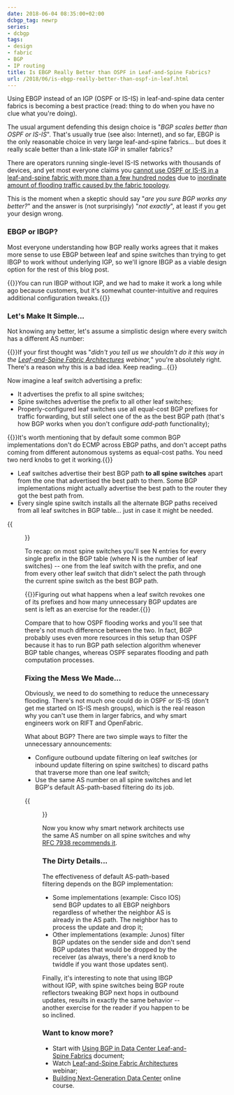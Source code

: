 ```yaml
---
date: 2018-06-04 08:35:00+02:00
dcbgp_tag: newrp
series:
- dcbgp
tags:
- design
- fabric
- BGP
- IP routing
title: Is EBGP Really Better than OSPF in Leaf-and-Spine Fabrics?
url: /2018/06/is-ebgp-really-better-than-ospf-in-leaf.html
---
```

Using EBGP instead of an IGP (OSPF or IS-IS) in leaf-and-spine data center fabrics is becoming a best practice (read: thing to do when you have no clue what you're doing).

The usual argument defending this design choice is "*BGP scales better than OSPF or IS-IS*". That's usually true (see also: Internet), and so far, EBGP is the only reasonable choice in very large leaf-and-spine fabrics... but does it really scale better than a link-state IGP in smaller fabrics?
<!--more-->
There are operators running single-level IS-IS networks with thousands of devices, and yet most everyone claims you [cannot use OSPF or IS-IS in a leaf-and-spine fabric with more than a few hundred nodes](/2018/05/is-ospf-or-is-is-good-enough-for-my.html) due to [inordinate amount of flooding traffic caused by the fabric topology](/2018/03/data-center-routing-with-rift-on.html).

This is the moment when a skeptic should say "*are you sure BGP works any better?*" and the answer is (not surprisingly) "*not exactly*", at least if you get your design wrong.

### EBGP or IBGP?

Most everyone understanding how BGP really works agrees that it makes more sense to use EBGP between leaf and spine switches than trying to get IBGP to work without underlying IGP, so we'll ignore IBGP as a viable design option for the rest of this blog post.

{{<note info>}}You can run IBGP without IGP, and we had to make it work a long while ago because customers, but it's somewhat counter-intuitive and requires additional configuration tweaks.{{</note>}}

### Let's Make It Simple...

Not knowing any better, let's assume a simplistic design where every switch has a different AS number:

{{<note>}}If your first thought was "*didn't you tell us we shouldn't do it this way in the* [*Leaf-and-Spine Fabric Architectures*](http://www.ipspace.net/Leaf-and-Spine_Fabric_Architectures) *webinar,*" you're absolutely right. There's a reason why this is a bad idea. Keep reading...{{</note>}}

Now imagine a leaf switch advertising a prefix:

-   It advertises the prefix to all spine switches;
-   Spine switches advertise the prefix to all other leaf switches;
-   Properly-configured leaf switches use all equal-cost BGP prefixes for traffic forwarding, but still select one of the as the best BGP path (that's how BGP works when you don't configure *add-path* functionality);

{{<note warn>}}It's worth mentioning that by default some common BGP implementations don't do ECMP across EBGP paths, and don't accept paths coming from different autonomous systems as equal-cost paths. You need two nerd knobs to get it working.{{</note>}}

-   Leaf switches advertise their best BGP path **to all spine switches** apart from the one that advertised the best path to them. Some BGP implementations might actually advertise the best path to the router they got the best path from.
-   Every single spine switch installs all the alternate BGP paths received from all leaf switches in BGP table... just in case it might be needed.

{{<figure src="/2018/06/s600-Paper.EVPN+diagrams.3.png" caption="Data center fabric with different AS numbers on spine switches">}}

To recap: on most spine switches you'll see N entries for every single prefix in the BGP table (where N is the number of leaf switches) -- one from the leaf switch with the prefix, and one from every other leaf switch that didn't select the path through the current spine switch as the best BGP path.

{{<note>}}Figuring out what happens when a leaf switch revokes one of its prefixes and how many unnecessary BGP updates are sent is left as an exercise for the reader.{{</note>}}

Compare that to how OSPF flooding works and you'll see that there's not much difference between the two. In fact, BGP probably uses even more resources in this setup than OSPF because it has to run BGP path selection algorithm whenever BGP table changes, whereas OSPF separates flooding and path computation processes.

### Fixing the Mess We Made...

Obviously, we need to do something to reduce the unnecessary flooding. There's not much one could do in OSPF or IS-IS (don't get me started on IS-IS mesh groups), which is the real reason why you can't use them in larger fabrics, and why smart engineers work on RIFT and OpenFabric.

What about BGP? There are two simple ways to filter the unnecessary announcements:

-   Configure outbound update filtering on leaf switches (or inbound update filtering on spine switches) to discard paths that traverse more than one leaf switch;
-   Use the same AS number on all spine switches and let BGP's default AS-path-based filtering do its job.

{{<figure src="/2018/06/s600-Paper.EVPN+diagrams.4.png" caption="Data center fabric with spine switches as a single AS">}}

Now you know why smart network architects use the same AS number on all spine switches and why [RFC 7938 recommends it](https://tools.ietf.org/html/rfc7938#section-5.2).

### The Dirty Details...

The effectiveness of default AS-path-based filtering depends on the BGP implementation:

-   Some implementations (example: Cisco IOS) send BGP updates to all EBGP neighbors regardless of whether the neighbor AS is already in the AS path. The neighbor has to process the update and drop it;
-   Other implementations (example: Junos) filter BGP updates on the sender side and don't send BGP updates that would be dropped by the receiver (as always, there's a nerd knob to twiddle if you want those updates sent).

Finally, it's interesting to note that using IBGP without IGP, with spine switches being BGP route reflectors tweaking BGP next hops in outbound updates, results in exactly the same behavior -- another exercise for the reader if you happen to be so inclined.

### Want to know more?

-   Start with [Using BGP in Data Center Leaf-and-Spine Fabrics](http://www.ipspace.net/Data_Center_BGP) document;
-   Watch [Leaf-and-Spine Fabric Architectures](http://www.ipspace.net/Leaf-and-Spine_Fabric_Architectures) webinar;
-   [Building Next-Generation Data Center](https://www.ipspace.net/Building_Next-Generation_Data_Center) online course.
